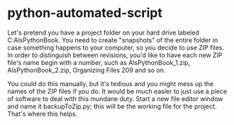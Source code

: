 # python-automated-script

Let's pretend you have a project folder on your hard drive labeled C:AlsPythonBook. You need to create "snapshots" of the entire folder in case something happens to your computer, so you decide to use ZIP files. In order to distinguish between revisions, you'd like to have each new ZIP file's name begin with a number, such as AlsPythonBook_1.zip, AlsPythonBook_2.zip, Organizing Files 209 and so on. 

You could do this manually, but it's tedious and you might mess up the names of the ZIP files if you do. It would be much easier to just use a piece of software to deal with this mundane duty.
Start a new file editor window and name it backupToZip.py; this will be the working file for the project. That's where this helps.


